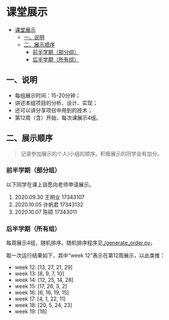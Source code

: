 # 课堂展示

- [课堂展示](#课堂展示)
  - [一、说明](#一说明)
  - [二、展示顺序](#二展示顺序)
    - [前半学期（部分组）](#前半学期部分组)
    - [后半学期（所有组）](#后半学期所有组)

## 一、说明

- 每组展示时间：15-20分钟；
- 讲述本组项目的分析、设计、实现；
- 还可以讲分享项目中用到的技术；
- 第12周（含）开始，每次课展示4组。

## 二、展示顺序

> 记录参加展示的个人/小组的顺序。积极展示的同学会有加分。

### 前半学期（部分组）

以下同学在课上自愿向老师申请展示。

1. 2020.09.30 王明业    17343107
2. 2020.10.05 许帆君      17343132
3. 2020.10.07 陈硕	17343011

### 后半学期（所有组）

每周展示4组，随机排序。随机排序程序见[./generate_order.py](./generate_order.py)。

取一次运行结果如下，其中“week 12”表示在第12周展示，以此类推：

- week 12: [13, 27, 21, 29]
- week 13: [8, 9, 7, 10]
- week 14: [12, 25, 14, 28]
- week 15: [17, 26, 3, 2]
- week 16: [6, 16, 19, 15]
- week 17: [4, 1, 22, 11]
- week 18: [20, 5, 24, 23]
- week 19: [18]

